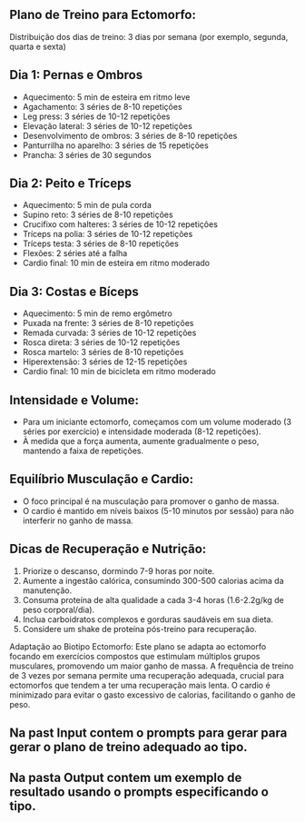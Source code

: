 ## Plano de Treino para Ectomorfo:

Distribuição dos dias de treino: 3 dias por semana (por exemplo, segunda, quarta e sexta)

## Dia 1: Pernas e Ombros
- Aquecimento: 5 min de esteira em ritmo leve
- Agachamento: 3 séries de 8-10 repetições
- Leg press: 3 séries de 10-12 repetições
- Elevação lateral: 3 séries de 10-12 repetições
- Desenvolvimento de ombros: 3 séries de 8-10 repetições
- Panturrilha no aparelho: 3 séries de 15 repetições
- Prancha: 3 séries de 30 segundos

## Dia 2: Peito e Tríceps
- Aquecimento: 5 min de pula corda
- Supino reto: 3 séries de 8-10 repetições
- Crucifixo com halteres: 3 séries de 10-12 repetições
- Tríceps na polia: 3 séries de 10-12 repetições
- Tríceps testa: 3 séries de 8-10 repetições
- Flexões: 2 séries até a falha
- Cardio final: 10 min de esteira em ritmo moderado

## Dia 3: Costas e Bíceps
- Aquecimento: 5 min de remo ergômetro
- Puxada na frente: 3 séries de 8-10 repetições
- Remada curvada: 3 séries de 10-12 repetições
- Rosca direta: 3 séries de 10-12 repetições
- Rosca martelo: 3 séries de 8-10 repetições
- Hiperextensão: 3 séries de 12-15 repetições
- Cardio final: 10 min de bicicleta em ritmo moderado

## Intensidade e Volume:
- Para um iniciante ectomorfo, começamos com um volume moderado (3 séries por exercício) e intensidade moderada (8-12 repetições).
- À medida que a força aumenta, aumente gradualmente o peso, mantendo a faixa de repetições.

## Equilíbrio Musculação e Cardio:
- O foco principal é na musculação para promover o ganho de massa.
- O cardio é mantido em níveis baixos (5-10 minutos por sessão) para não interferir no ganho de massa.

## Dicas de Recuperação e Nutrição:
1. Priorize o descanso, dormindo 7-9 horas por noite.
2. Aumente a ingestão calórica, consumindo 300-500 calorias acima da manutenção.
3. Consuma proteína de alta qualidade a cada 3-4 horas (1.6-2.2g/kg de peso corporal/dia).
4. Inclua carboidratos complexos e gorduras saudáveis em sua dieta.
5. Considere um shake de proteína pós-treino para recuperação.

Adaptação ao Biotipo Ectomorfo:
Este plano se adapta ao ectomorfo focando em exercícios compostos que estimulam múltiplos grupos musculares, promovendo um maior ganho de massa. A frequência de treino de 3 vezes por semana permite uma recuperação adequada, crucial para ectomorfos que tendem a ter uma recuperação mais lenta. O cardio é minimizado para evitar o gasto excessivo de calorias, facilitando o ganho de peso.

## Na past Input contem o prompts para gerar para gerar o plano de treino adequado ao tipo.
## Na pasta Output contem um exemplo de resultado usando o prompts especificando o tipo.
